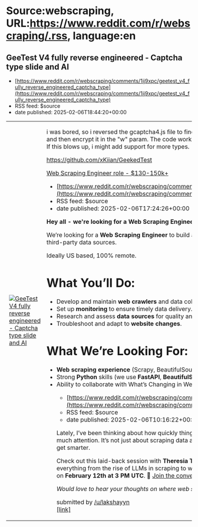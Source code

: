 # Source:webscraping, URL:https://www.reddit.com/r/webscraping/.rss, language:en

## GeeTest V4 fully reverse engineered - Captcha type slide and AI
 - [https://www.reddit.com/r/webscraping/comments/1ij9xpc/geetest_v4_fully_reverse_engineered_captcha_type](https://www.reddit.com/r/webscraping/comments/1ij9xpc/geetest_v4_fully_reverse_engineered_captcha_type)
 - RSS feed: $source
 - date published: 2025-02-06T18:44:20+00:00

<table> <tr><td> <a href="https://www.reddit.com/r/webscraping/comments/1ij9xpc/geetest_v4_fully_reverse_engineered_captcha_type/"> <img src="https://external-preview.redd.it/DL0IWqWTbdTExh2ZxmcyhFvS80IemZfdwIO1rLTc3XI.jpg?width=640&amp;crop=smart&amp;auto=webp&amp;s=d6409acb8bcc15eb438de6b9503701667b131ef8" alt="GeeTest V4 fully reverse engineered - Captcha type slide and AI" title="GeeTest V4 fully reverse engineered - Captcha type slide and AI" /> </a> </td><td> <!-- SC_OFF --><div class="md"><p>i was bored, so i reversed the gcaptcha4.js file to find out how they generate all their params (lotParser etc.) and then encrypt it in the &quot;w&quot; param. The code works, all you have to do is enter the risk_type and captcha id.<br/> If this blows up, i might add support for more types.</p> <p><a href="https://github.com/xKiian/GeekedTest">https://github.com/xKiian/GeekedTest</a></p> <p><a href="https://preview.redd.it/lliajsqsekhe1.png?width=950&amp;format=png&amp;auto=webp&amp;s=6d

## Web Scraping Engineer role - $130-150k+
 - [https://www.reddit.com/r/webscraping/comments/1ij7yz6/web_scraping_engineer_role_130150k](https://www.reddit.com/r/webscraping/comments/1ij7yz6/web_scraping_engineer_role_130150k)
 - RSS feed: $source
 - date published: 2025-02-06T17:24:26+00:00

<!-- SC_OFF --><div class="md"><p><strong>Hey all - we&#39;re looking for a Web Scraping Engineer | Remote | Python + FastAPI + BeautifulSoup</strong></p> <p>We’re looking for a <strong>Web Scraping Engineer</strong> to build and maintain crawlers that dig deep into websites and third-party data sources. </p> <p>Ideally US based, 100% remote. </p> <h1>What You’ll Do:</h1> <ul> <li>Develop and maintain <strong>web crawlers</strong> and data collection tools.</li> <li>Set up <strong>monitoring</strong> to ensure timely data delivery.</li> <li>Research and assess <strong>data sources</strong> for quality and longevity.</li> <li>Troubleshoot and adapt to <strong>website changes</strong>.</li> </ul> <h1>What We’re Looking For:</h1> <ul> <li><strong>Web scraping experience</strong> (Scrapy, BeautifulSoup, etc.).</li> <li>Strong <strong>Python</strong> skills (we use <strong>FastAPI</strong>, <strong>BeautifulSoup</strong>, <strong>Pandas</strong>).</li> <li>Ability to collaborate with <str

## What’s Changing in Web Scraping for 2025? 🤔
 - [https://www.reddit.com/r/webscraping/comments/1iizczg/whats_changing_in_web_scraping_for_2025](https://www.reddit.com/r/webscraping/comments/1iizczg/whats_changing_in_web_scraping_for_2025)
 - RSS feed: $source
 - date published: 2025-02-06T10:16:22+00:00

<!-- SC_OFF --><div class="md"><p>Lately, I’ve been thinking about how quickly things are shifting in web scraping, especially with AI getting so much attention. It’s not just about scraping data anymore - it’s about how we scale and adapt as websites get smarter.</p> <p>Check out this laid-back session with <strong>Theresia Tanzil</strong>, Web Data Strategist at Zyte. She’ll be covering everything from the rise of LLMs in scraping to why low-code tools can only take you so far. It’s happening on <strong>February 12th at 3 PM UTC</strong>. 🌱 <a href="https://www.addevent.com/calendar/nJ854184">Join the conversation here!</a></p> <p><em>Would love to hear your thoughts on where web scraping is headed!</em></p> </div><!-- SC_ON --> &#32; submitted by &#32; <a href="https://www.reddit.com/user/lakshayyn"> /u/lakshayyn </a> <br/> <span><a href="https://www.reddit.com/r/webscraping/comments/1iizczg/whats_changing_in_web_scraping_for_2025/">[link]</a></span> &#32; <span><a href="https://w


